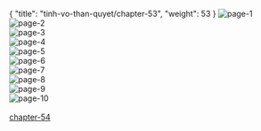 { "title": "tinh-vo-than-quyet/chapter-53", "weight": 53 }
<img src="tinh-vo-than-quyet_0053_01-f677a47c6c4dabaf03f43f430d379f41.webp" alt="page-1" origin="http://storage.fshare.vn/Test-vechai/1494313093-Tinh-Vo-Than-Quyet-Chapter-53-02.jpg"><br/>
<img src="tinh-vo-than-quyet_0053_02-38faf36b6613d7b75a47b2e66c0b549c.webp" alt="page-2" origin="http://storage.fshare.vn/Test-vechai/1494313093-Tinh-Vo-Than-Quyet-Chapter-53-03.jpg"><br/>
<img src="tinh-vo-than-quyet_0053_03-41da72b528583e84dbde47bb4b540e61.webp" alt="page-3" origin="http://storage.fshare.vn/Test-vechai/1494313093-Tinh-Vo-Than-Quyet-Chapter-53-04.jpg"><br/>
<img src="tinh-vo-than-quyet_0053_04-062c82f3c4d3c8a52fc86d8877e4d827.webp" alt="page-4" origin="http://storage.fshare.vn/Test-vechai/1494313093-Tinh-Vo-Than-Quyet-Chapter-53-05.jpg"><br/>
<img src="tinh-vo-than-quyet_0053_05-ec6d83fc9bf11fb62c33547e58357ef4.webp" alt="page-5" origin="http://storage.fshare.vn/Test-vechai/1494313093-Tinh-Vo-Than-Quyet-Chapter-53-06.jpg"><br/>
<img src="tinh-vo-than-quyet_0053_06-f636404a99d1fe03dcb7846a67ec5d48.webp" alt="page-6" origin="http://storage.fshare.vn/Test-vechai/1494313093-Tinh-Vo-Than-Quyet-Chapter-53-07.jpg"><br/>
<img src="tinh-vo-than-quyet_0053_07-20c1b66d8efc0833e79e62a085810b43.webp" alt="page-7" origin="http://storage.fshare.vn/Test-vechai/1494313093-Tinh-Vo-Than-Quyet-Chapter-53-08.jpg"><br/>
<img src="tinh-vo-than-quyet_0053_08-0e718e0c46634ebcc8961fe4332d89b3.webp" alt="page-8" origin="http://storage.fshare.vn/Test-vechai/1494313093-Tinh-Vo-Than-Quyet-Chapter-53-09.jpg"><br/>
<img src="tinh-vo-than-quyet_0053_09-f502a32b2d58967338bcdde19979a022.webp" alt="page-9" origin="http://storage.fshare.vn/Test-vechai/1494313093-Tinh-Vo-Than-Quyet-Chapter-53-10.jpg"><br/>
<img src="tinh-vo-than-quyet_0053_10-1e81ea990cf7588b8237693a36b02b45.webp" alt="page-10" origin="http://storage.fshare.vn/Test-vechai/1494313093-Tinh-Vo-Than-Quyet-Chapter-53-11.jpg"><br/>
<br/><a class="nextchap" href="/tinh-vo-than-quyet/chapter-54">chapter-54</a>
